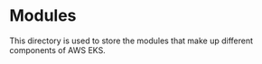 # Modules

This directory is used to store the modules that make up different components of AWS EKS.
